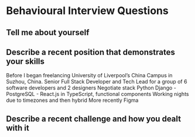 # Behavioural Interview Questions

## Tell me about yourself

## Describe a recent position that demonstrates your skills

Before I began freelancing
University of Liverpool’s China Campus in Suzhou, China.
Senior Full Stack Developer and Tech Lead for a group of 6 software developers and 2 designers
Negotiate stack
Python Django - PostgreSQL - React.js in TypeScript, functional components
Working nights due to timezones and then hybrid
More recently Figma

## Describe a recent challenge and how you dealt with it
